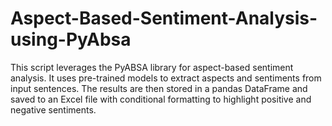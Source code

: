 # Aspect-Based-Sentiment-Analysis-using-PyAbsa
This script leverages the PyABSA library for aspect-based sentiment analysis. It uses pre-trained models to extract aspects and sentiments from input sentences. The results are then stored in a pandas DataFrame and saved to an Excel file with conditional formatting to highlight positive and negative sentiments.

